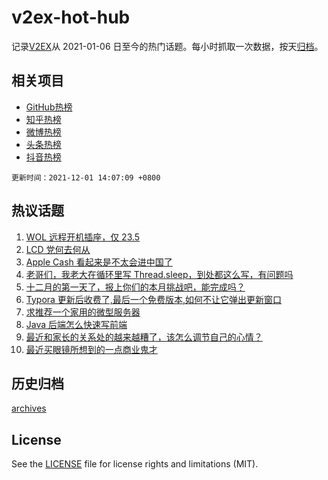 # v2ex-hot-hub

 记录[V2EX](https://www.v2ex.com/)从 2021-01-06 日至今的热门话题。每小时抓取一次数据，按天[归档](archives)。
 
 ## 相关项目

- [GitHub热榜](https://github.com/snaildev/github-hot-hub)
- [知乎热榜](https://github.com/snaildev/zhihu-hot-hub)
- [微博热榜](https://github.com/snaildev/weibo-hot-hub)
- [头条热榜](https://github.com/snaildev/toutiao-hot-hub)
- [抖音热榜](https://github.com/snaildev/douyin-hot-hub)


 `更新时间：2021-12-01 14:07:09 +0800`

## 热议话题

1. [WOL 远程开机插座，仅 23.5](https://www.v2ex.com/t/819091)
1. [LCD 党何去何从](https://www.v2ex.com/t/819189)
1. [Apple Cash 看起来是不太会进中国了](https://www.v2ex.com/t/819141)
1. [老哥们，我老大在循环里写 Thread.sleep，到处都这么写，有问题吗](https://www.v2ex.com/t/819192)
1. [十二月的第一天了，报上你们的本月挑战吧，能完成吗？](https://www.v2ex.com/t/819220)
1. [Typora 更新后收费了,最后一个免费版本,如何不让它弹出更新窗口](https://www.v2ex.com/t/819135)
1. [求推荐一个家用的微型服务器](https://www.v2ex.com/t/819222)
1. [Java 后端怎么快速写前端](https://www.v2ex.com/t/819081)
1. [最近和家长的关系处的越来越糟了，该怎么调节自己的心情？](https://www.v2ex.com/t/819146)
1. [最近买眼镜所想到的一点商业鬼才](https://www.v2ex.com/t/819169)

## 历史归档

[archives](archives)

## License

See the [LICENSE](LICENSE) file for license rights and limitations (MIT).
